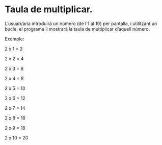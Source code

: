 # Taula de multiplicar.

L’usuari/ària introduirà un número (de l'1 al 10) per pantalla, i utilitzant un bucle, el programa li mostrarà la taula de multiplicar d’aquell número.

Exemple:

2 x 1 = 2

2 x 2 = 4

2 x 3 = 6

2 x 4 = 8

2 x 5 = 10

2 x 6 = 12

2 x 7 = 14

2 x 8 = 16

2 x 9 = 18

2 x 10 = 20